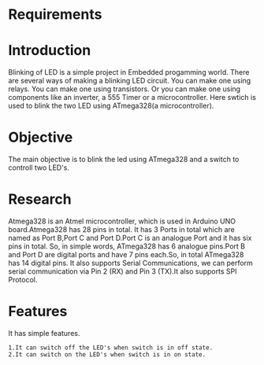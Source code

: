 # Requirements
# Introduction
   Blinking of LED is a simple project in Embedded progamming world. There are several ways of making a blinking LED circuit. You can make one using relays. You can        make one using transistors. Or you can make one using components like an inverter, a 555 Timer or a microcontroller. Here swtich is used to blink the two LED using  ATmega328(a microcontroller).
# Objective
   The main objective is to blink the led using ATmega328 and a switch to controll two LED's. 
# Research
   Atmega328 is an Atmel microcontroller, which is used in Arduino UNO board.Atmega328 has 28 pins in total. It has 3 Ports in total which are named as Port B,Port  C and Port D.Port C is an analogue Port and it has six pins in total. So, in simple words, ATmega328 has 6 analogue pins.Port B and Port D are digital ports and have 7 pins each.So, in total ATmega328 has 14 digital pins. It also supports Serial Communications, we can perform serial communication via Pin  2 (RX) and Pin 3 (TX).It also supports SPI Protocol.
# Features
   It has simple features.
       
    1.It can switch off the LED's when switch is in off state.
    2.It can switch on the LED's when switch is in on state.


